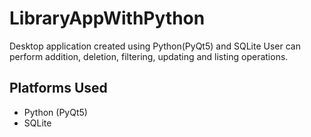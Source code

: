 # LibraryAppWithPython
Desktop application created using Python(PyQt5) and SQLite
User can perform addition, deletion, filtering, updating and listing operations.
## Platforms Used
- Python (PyQt5)
- SQLite


